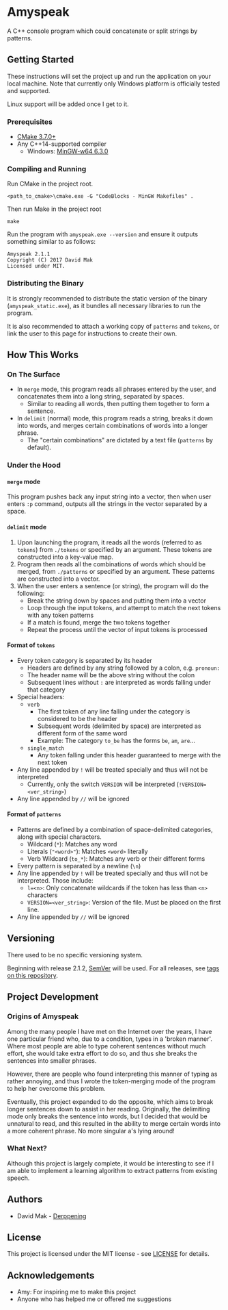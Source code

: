 # Amyspeak

A C++ console program which could concatenate or split strings by patterns. 

## Getting Started

These instructions will set the project up and run the application on your 
local machine. Note that currently only Windows platform is officially 
tested and supported.

Linux support will be added once I get to it.

### Prerequisites

* [CMake 3.7.0+](https://cmake.org/download/)
* Any C++14-supported compiler 
    * Windows: [MinGW-w64 6.3.0](https://sourceforge.net/projects/mingw-w64/)

### Compiling and Running

Run CMake in the project root.
```
<path_to_cmake>\cmake.exe -G "CodeBlocks - MinGW Makefiles" .
```

Then run Make in the project root
```
make
```

Run the program with `amyspeak.exe --version` and ensure it outputs something 
similar to as follows:
```
Amyspeak 2.1.1
Copyright (C) 2017 David Mak
Licensed under MIT.
```

### Distributing the Binary

It is strongly recommended to distribute the static version of the binary 
(`amyspeak_static.exe`), as it bundles all necessary libraries to run the 
program. 

It is also recommended to attach a working copy of `patterns` and `tokens`, or 
link the user to this page for instructions to create their own.

## How This Works

### On The Surface

* In `merge` mode, this program reads all phrases entered by the user, and 
concatenates them into a long string, separated by spaces. 
    * Similar to reading all words, then putting them together to form a 
    sentence.
* In `delimit` (normal) mode, this program reads a string, breaks it down into
words, and merges certain combinations of words into a longer phrase.
    * The "certain combinations" are dictated by a text file (`patterns` by 
    default).

### Under the Hood

#### `merge` mode

This program pushes back any input string into a vector, then when user enters 
`:p` command, outputs all the strings in the vector separated by a space.

#### `delimit` mode

1. Upon launching the program, it reads all the words (referred to as `tokens`)
from `./tokens` or specified by an argument. These tokens are constructed into
a key-value map.
2. Program then reads all the combinations of words which should be merged, 
from `./patterns` or specified by an argument. These patterns are constructed 
into a vector.
3. When the user enters a sentence (or string), the program will do the following:
    * Break the string down by spaces and putting them into a vector
    * Loop through the input tokens, and attempt to match the next tokens with
    any token patterns
    * If a match is found, merge the two tokens together
    * Repeat the process until the vector of input tokens is processed

#### Format of `tokens`

* Every token category is separated by its header
    * Headers are defined by any string followed by a colon, e.g. `pronoun:`
    * The header name will be the above string without the colon
    * Subsequent lines without `:` are interpreted as words falling under that
    category
* Special headers:
    * `verb`
        * The first token of any line falling under the category is considered
        to be the header
        * Subsequent words (delimited by space) are interpreted as different 
        form of the same word
        * Example: The category `to_be` has the forms `be`, `am`, `are`...
    * `single_match`
        * Any token falling under this header guaranteed to merge with the 
        next token
* Any line appended by `!` will be treated specially and thus will not be 
interpreted
    * Currently, only the switch `VERSION` will be interpreted (`!VERSION=<ver_string>`)
* Any line appended by `//` will be ignored

#### Format of `patterns`

* Patterns are defined by a combination of space-delimited categories, along 
with special characters.
    * Wildcard (`*`): Matches any word
    * Literals (`"<word>"`): Matches `<word>` literally
    * Verb Wildcard (`to_*`): Matches any verb or their different forms
* Every pattern is separated by a newline (`\n`)
* Any line appended by `!` will be treated specially and thus will not be 
interpreted. Those include:
    * `l=<n>`: Only concatenate wildcards if the token has less than `<n>` 
    characters
    * `VERSION=<ver_string>`: Version of the file. Must be placed on the first 
    line.
* Any line appended by `//` will be ignored

## Versioning

There used to be no specific versioning system. 

Beginning with release 2.1.2, 
[SemVer](http://semver.org/) will be used. For all releases, see 
[tags on this repository](https://github.com/Derppening/amyspeak/tags).

## Project Development

### Origins of Amyspeak

Among the many people I have met on the Internet over the years, I have one 
particular friend who, due to a condition, types in a 'broken manner'. Where
most people are able to type coherent sentences without much effort, she would
take extra effort to do so, and thus she breaks the sentences into smaller 
phrases.

However, there are people who found interpreting this manner of typing as 
rather annoying, and thus I wrote the token-merging mode of the program to 
help her overcome this problem. 

Eventually, this project expanded to do the opposite, which aims to break 
longer sentences down to assist in her reading. Originally, the delimiting 
mode only breaks the sentence into words, but I decided that would be 
unnatural to read, and this resulted in the ability to merge certain words 
into a more coherent phrase. No more singular a's lying around!

### What Next?

Although this project is largely complete, it would be interesting to see if 
I am able to implement a learning algorithm to extract patterns from existing 
speech.

## Authors

* David Mak - [Derppening](https://github.com/Derppening)

## License

This project is licensed under the MIT license - see 
[LICENSE](https://github.com/Derppening/amyspeak/blob/master/LICENSE) for 
details.

## Acknowledgements

* Amy: For inspiring me to make this project
* Anyone who has helped me or offered me suggestions
